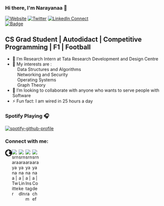 ### Hi there, I'm Narayanaa 👋

[![Website](https://img.shields.io/website?label=geeksingularity.com&style=for-the-badge&url=https%3A%2F%2Fgeeksingularity.com)](http://geeksingularity.com)
[![Twitter ](https://img.shields.io/twitter/url/https/twitter.com/cloudposse.svg?style=social&label=Follow%20%40cloudposse)](https://twitter.com/srnarayanaa)
[![LinkedIn Connect](https://img.shields.io/badge/linkedin-%230077B5.svg?&style=for-the-badge&logo=linkedin&logoColor=white)](https://linkedin.com/in/srnarayanaa) <br>
[![Badge](https://cp-logo.vercel.app/codechef/srnarayanaa)](https://www.codechef.com/users/srnarayanaa)
## CS Grad Student | Autodidact | Competitive Programming | F1 | Football

- 🔭 I’m Research Intern at Tata Research Development and Design Centre
- 🌱 My interests are : <br/>
      &nbsp;&nbsp;&nbsp;&nbsp;Data Structures and Algorithms <br/>
      &nbsp;&nbsp;&nbsp;&nbsp;Networking and Security <br/>
      &nbsp;&nbsp;&nbsp;&nbsp;Operating Systems <br/>
      &nbsp;&nbsp;&nbsp;&nbsp;Graph Theory <br/>
- 👯 I’m looking to collaborate with anyone who wants to serve people with Software
- ⚡ Fun fact: I am wired in 25 hours a day

### Spotify Playing 🎧

[![spotify-github-profile](https://spotify-github-profile.vercel.app/api/view?uid=i0wf12gfs0gi48un0c48r8c5d&cover_image=false&theme=default)](https://spotify-github-profile.vercel.app/api/view?uid=i0wf12gfs0gi48un0c48r8c5d&redirect=true)

### Connect with me:

[<img align="left" alt="geeksingularity.com" width="22px" src="https://raw.githubusercontent.com/iconic/open-iconic/master/svg/globe.svg" />][website]
[<img align="left" alt="srnarayanaa | Twitter" width="22px" src="https://cdn.jsdelivr.net/npm/simple-icons@v3/icons/twitter.svg" />][twitter]
[<img align="left" alt="srnarayanaa | LinkedIn" width="22px" src="https://cdn.jsdelivr.net/npm/simple-icons@v3/icons/linkedin.svg" />][linkedin]
[<img align="left" alt="srnarayanaa | Instagram" width="22px" src="https://cdn.jsdelivr.net/npm/simple-icons@v3/icons/instagram.svg" />][instagram]
[<img align="left" alt="srnarayanaa | Codechef" width="22px" src="https://i.pinimg.com/originals/c5/d9/fc/c5d9fc1e18bcf039f464c2ab6cfb3eb6.jpg" />][instagram]
<br />


[website]: https://geeksingularity.com
[twitter]: https://twitter.com/srnarayanaa
[instagram]: https://instagram.com/srnarayanaa
[linkedin]: https://linkedin.com/in/srnarayanaa
[codechef]: https://codechef.com/users/srnarayanaa
